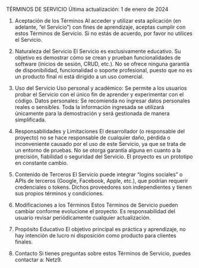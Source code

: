 TÉRMINOS DE SERVICIO
Última actualización: 1 de enero de 2024

1. Aceptación de los Términos
Al acceder y utilizar esta aplicación (en adelante, “el Servicio”) con fines de aprendizaje, aceptas cumplir con estos Términos de Servicio. Si no estás de acuerdo, por favor no utilices el Servicio.

2. Naturaleza del Servicio
El Servicio es exclusivamente educativo. Su objetivo es demostrar cómo se crean y prueban funcionalidades de software (inicios de sesión, CRUD, etc.).
No se ofrece ninguna garantía de disponibilidad, funcionalidad o soporte profesional, puesto que no es un producto final ni está dirigido a un uso comercial.
3. Uso del Servicio
Uso personal y académico: Se permite a los usuarios probar el Servicio con el único fin de aprender y experimentar con el código.
Datos personales: Se recomienda no ingresar datos personales reales o sensibles. Toda la información ingresada se utilizará únicamente para la demostración y será gestionada de manera simplificada.
4. Responsabilidades y Limitaciones
El desarrollador (o responsable del proyecto) no se hace responsable de cualquier daño, pérdida o inconveniente causado por el uso de este Servicio, ya que se trata de un entorno de pruebas.
No se otorga garantía alguna en cuanto a la precisión, fiabilidad o seguridad del Servicio. El proyecto es un prototipo en constante cambio.
5. Contenido de Terceros
El Servicio puede integrar “logins sociales” o APIs de terceros (Google, Facebook, Apple, etc.), que podrían requerir credenciales o tokens. Dichos proveedores son independientes y tienen sus propios términos y condiciones.
6. Modificaciones a los Términos
Estos Términos de Servicio pueden cambiar conforme evolucione el proyecto. Es responsabilidad del usuario revisar periódicamente cualquier actualización.
7. Propósito Educativo
El objetivo principal es práctica y aprendizaje, no hay intención de lucro ni disposición como producto para clientes finales.
8. Contacto
Si tienes preguntas sobre estos Términos de Servicio, puedes contactar a:
Netz9.

